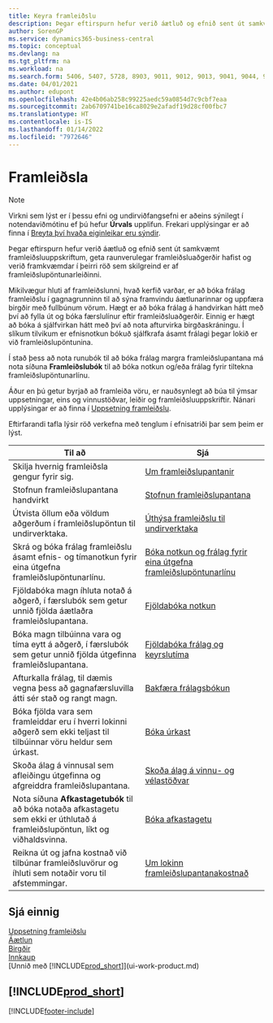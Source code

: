 ```yaml
---
title: Keyra framleiðslu
description: Þegar eftirspurn hefur verið áætluð og efnið sent út samkvæmt framleiðsluuppskriftum, geta raunverulegar framleiðsluaðgerðir hafist og verið framkvæmdar í þeirri röð sem skilgreind er af framleiðslupöntunarleiðinni.
author: SorenGP
ms.service: dynamics365-business-central
ms.topic: conceptual
ms.devlang: na
ms.tgt_pltfrm: na
ms.workload: na
ms.search.form: 5406, 5407, 5728, 8903, 9011, 9012, 9013, 9041, 9044, 9047, 9323, 9324, 9325, 9326, 9327, 99000784, 99000785
ms.date: 04/01/2021
ms.author: edupont
ms.openlocfilehash: 42e4b06ab258c99225aedc59a0854d7c9cbf7eaa
ms.sourcegitcommit: 2ab6709741be16ca8029e2afadf19d28cf00fbc7
ms.translationtype: HT
ms.contentlocale: is-IS
ms.lasthandoff: 01/14/2022
ms.locfileid: "7972646"
---
```

# <a name="manufacturing"></a>Framleiðsla

> [!NOTE]
> Virkni sem lýst er í þessu efni og undirviðfangsefni er aðeins sýnilegt í notendaviðmótinu ef þú hefur **Úrvals** upplifun. Frekari upplýsingar er að finna í [Breyta því hvaða eiginleikar eru sýndir](ui-experiences.md).

Þegar eftirspurn hefur verið áætluð og efnið sent út samkvæmt framleiðsluuppskriftum, geta raunverulegar framleiðsluaðgerðir hafist og verið framkvæmdar í þeirri röð sem skilgreind er af framleiðslupöntunarleiðinni.  

Mikilvægur hluti af framleiðslunni, hvað kerfið varðar, er að bóka frálag framleiðslu í gagnagrunninn til að sýna framvindu áætlunarinnar og uppfæra birgðir með fullbúnum vörum. Hægt er að bóka frálag á handvirkan hátt með því að fylla út og bóka færslulínur eftir framleiðsluaðgerðir. Einnig er hægt að bóka á sjálfvirkan hátt með því að nota afturvirka birgðaskráningu. Í slíkum tilvikum er efnisnotkun bókuð sjálfkrafa ásamt frálagi þegar lokið er við framleiðslupöntunina.  

Í stað þess að nota runubók til að bóka frálag margra framleiðslupantana má nota síðuna **Framleiðslubók** til að bóka notkun og/eða frálag fyrir tiltekna framleiðslupöntunarlínu.

Áður en þú getur byrjað að framleiða vöru, er nauðsynlegt að búa til ýmsar uppsetningar, eins og vinnustöðvar, leiðir og framleiðsluuppskriftir. Nánari upplýsingar er að finna í [Uppsetning framleiðslu](production-configure-production-processes.md).

Eftirfarandi tafla lýsir röð verkefna með tenglum í efnisatriði þar sem þeim er lýst.  

|**Til að**|**Sjá**|  
|------------|-------------|  
|Skilja hvernig framleiðsla gengur fyrir sig.|[Um framleiðslupantanir](production-about-production-orders.md)|
|Stofnun framleiðslupantana handvirkt|[Stofnun framleiðslupantana](production-how-to-create-production-orders.md)|
|Útvista öllum eða völdum aðgerðum í framleiðslupöntun til undirverktaka.|[Úthýsa framleiðslu til undirverktaka](production-how-to-subcontract-manufacturing.md)|
|Skrá og bóka frálag framleiðslu ásamt efnis- og tímanotkun fyrir eina útgefna framleiðslupöntunarlínu.|[Bóka notkun og frálag fyrir eina útgefna framleiðslupöntunarlínu](production-how-to-register-consumption-and-output.md)|  
|Fjöldabóka magn íhluta notað á aðgerð, í færslubók sem getur unnið fjölda áætlaðra framleiðslupantana.|[Fjöldabóka notkun](production-how-to-post-consumption.md)|
|Bóka magn tilbúinna vara og tíma eytt á aðgerð, í færslubók sem getur unnið fjölda útgefinna framleiðslupantana.|[Fjöldabóka frálag og keyrslutíma](production-how-to-post-output-quantity.md)|
|Afturkalla frálag, til dæmis vegna þess að gagnafærsluvilla átti sér stað og rangt magn.  |[Bakfæra frálagsbókun](production-how-to-reverse-output-posting.md)|  
|Bóka fjölda vara sem framleiddar eru í hverri lokinni aðgerð sem ekki teljast til tilbúinnar vöru heldur sem úrkast.|[Bóka úrkast](production-how-to-post-scrap.md)|
|Skoða álag á vinnusal sem afleiðingu útgefinna og afgreiddra framleiðslupantana.|[Skoða álag á vinnu- og vélastöðvar](production-how-to-view-the-load-on-work-centers.md)|  
|Nota síðuna **Afkastagetubók** til að bóka notaða afkastagetu sem ekki er úthlutað á framleiðslupöntun, líkt og viðhaldsvinna.|[Bóka afkastagetu](production-how-to-post-capacities.md)|  
|Reikna út og jafna kostnað við tilbúnar framleiðsluvörur og íhluti sem notaðir voru til afstemmingar.|[Um lokinn framleiðslupantanakostnað](finance-about-finished-production-order-costs.md)|  

## <a name="see-also"></a>Sjá einnig

[Uppsetning framleiðslu](production-configure-production-processes.md)  
[Áætlun](production-planning.md)  
[Birgðir](inventory-manage-inventory.md)  
[Innkaup](purchasing-manage-purchasing.md)  
[Unnið með [!INCLUDE[prod_short](includes/prod_short.md)]](ui-work-product.md)

## [!INCLUDE[prod_short](includes/free_trial_md.md)]  


[!INCLUDE[footer-include](includes/footer-banner.md)]